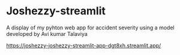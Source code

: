 # Joshezzy-streamlit
A display of my pyhton web app for accident severity using a model developed by Avi kumar Talaviya


https://joshezzy-joshezzy-streamlit-app-dgt8xh.streamlit.app/
